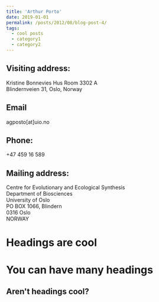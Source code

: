 ```yaml
---
title: 'Arthur Porto'
date: 2019-01-01
permalink: /posts/2012/08/blog-post-4/
tags:
  - cool posts
  - category1
  - category2
---
```


Visiting address: 
------
Kristine Bonnevies Hus Room 3302 A </br>
Blindernveien 31, Oslo, Norway </br>

Email
------
agposto[at]uio.no </br>

Phone:
------ 
+47 459 16 589 </br>

Mailing address: 
------
Centre for Evolutionary and Ecological Synthesis </br>
Department of Biosciences </br>
University of Oslo </br>
PO BOX 1066, Blindern </br>
0316 Oslo </br>
NORWAY </br>


Headings are cool
======

You can have many headings
======

Aren't headings cool?
------

